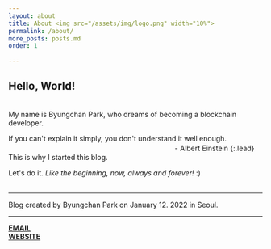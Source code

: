 ```yaml
---
layout: about
title: About <img src="/assets/img/logo.png" width="10%">
permalink: /about/
more_posts: posts.md
order: 1
  
---
```


## Hello, World!
<br>
My name is Byungchan Park, who dreams of becoming a blockchain developer.
<br>

If you can't explain it simply, you don't understand it well enough. 　　　　　　　　　　　　　　　　　　　　　　　&nbsp;&nbsp;- Albert Einstein
{:.lead}
This is why I started this blog.
<br>

Let's do it. _Like the beginning, now, always and forever!_ :)
<br>
<br>

<!--posts_list-->

---
<!--author-->
Blog created by Byungchan Park on January 12. 2022 in Seoul.<br>

---

**[EMAIL]** <br>
**[WEBSITE]**


<!--Links-->

[email]: https://prettygood236@gmail.com
[website]: https://prettygood236.github.io/
